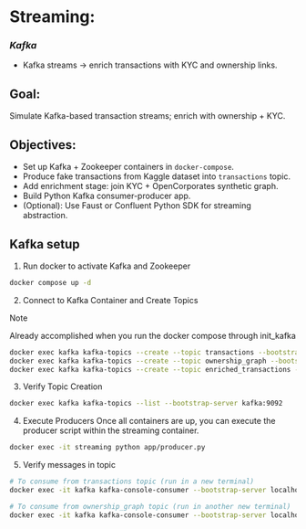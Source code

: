 # Streaming:
### _Kafka_
* Kafka streams → enrich transactions with KYC and ownership links.

## Goal:
Simulate Kafka-based transaction streams; enrich with ownership + KYC.

## Objectives:
* Set up Kafka + Zookeeper containers in `docker-compose`.
* Produce fake transactions from Kaggle dataset into `transactions` topic.
* Add enrichment stage: join KYC + OpenCorporates synthetic graph.
* Build Python Kafka consumer-producer app.
* (Optional): Use Faust or Confluent Python SDK for streaming abstraction.

## Kafka setup

1. Run docker to activate Kafka and Zookeeper
```bash
docker compose up -d
```

2. Connect to Kafka Container and Create Topics
> [!NOTE]
> Already accomplished when you run the docker compose through init_kafka
```bash
docker exec kafka kafka-topics --create --topic transactions --bootstrap-server kafka:9092 --replication-factor 1 --partitions 1
docker exec kafka kafka-topics --create --topic ownership_graph --bootstrap-server kafka:9092 --replication-factor 1 --partitions 1
docker exec kafka kafka-topics --create --topic enriched_transactions --bootstrap-server kafka:9092 --replication-factor 1 --partitions 1
```

3. Verify Topic Creation
```bash
docker exec kafka kafka-topics --list --bootstrap-server kafka:9092
```

4. Execute Producers
Once all containers are up, you can execute the producer script within the streaming container.
```bash
docker exec -it streaming python app/producer.py
```

5. Verify messages in topic
```bash
# To consume from transactions topic (run in a new terminal)
docker exec -it kafka kafka-console-consumer --bootstrap-server localhost:9092 --topic transactions --from-beginning

# To consume from ownership_graph topic (run in another new terminal)
docker exec -it kafka kafka-console-consumer --bootstrap-server localhost:9092 --topic ownership_graph --from-beginning
```